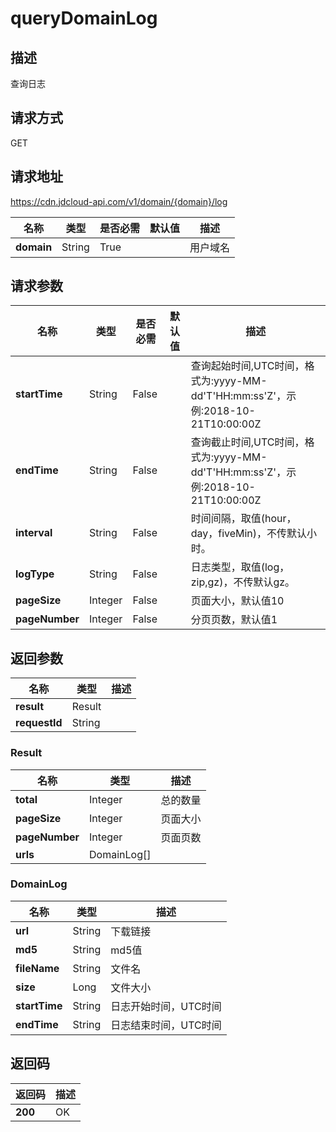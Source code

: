 # queryDomainLog


## 描述
查询日志

## 请求方式
GET

## 请求地址
https://cdn.jdcloud-api.com/v1/domain/{domain}/log

|名称|类型|是否必需|默认值|描述|
|---|---|---|---|---|
|**domain**|String|True| |用户域名|

## 请求参数
|名称|类型|是否必需|默认值|描述|
|---|---|---|---|---|
|**startTime**|String|False| |查询起始时间,UTC时间，格式为:yyyy-MM-dd'T'HH:mm:ss'Z'，示例:2018-10-21T10:00:00Z|
|**endTime**|String|False| |查询截止时间,UTC时间，格式为:yyyy-MM-dd'T'HH:mm:ss'Z'，示例:2018-10-21T10:00:00Z|
|**interval**|String|False| |时间间隔，取值(hour，day，fiveMin)，不传默认小时。|
|**logType**|String|False| |日志类型，取值(log，zip,gz)，不传默认gz。|
|**pageSize**|Integer|False| |页面大小，默认值10|
|**pageNumber**|Integer|False| |分页页数，默认值1|


## 返回参数
|名称|类型|描述|
|---|---|---|
|**result**|Result| |
|**requestId**|String| |

### Result
|名称|类型|描述|
|---|---|---|
|**total**|Integer|总的数量|
|**pageSize**|Integer|页面大小|
|**pageNumber**|Integer|页面页数|
|**urls**|DomainLog[]| |
### DomainLog
|名称|类型|描述|
|---|---|---|
|**url**|String|下载链接|
|**md5**|String|md5值|
|**fileName**|String|文件名|
|**size**|Long|文件大小|
|**startTime**|String|日志开始时间，UTC时间|
|**endTime**|String|日志结束时间，UTC时间|

## 返回码
|返回码|描述|
|---|---|
|**200**|OK|
